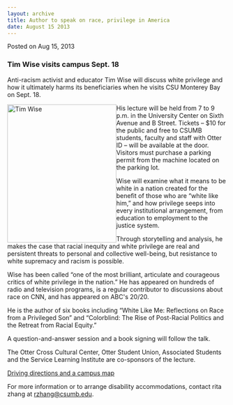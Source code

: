 ```yaml
---
layout: archive
title: Author to speak on race, privilege in America
date: August 15 2013
---
```





<span class="date">Posted on Aug 15, 2013    </span>
<h3>Tim Wise visits campus Sept. 18</h3>
<p>Anti-racism activist and educator Tim Wise will discuss white
privilege and how it ultimately harms its beneficiaries when he
visits CSU Monterey Bay on Sept. 18.</p>
<p><img alt="Tim Wise" src="http://news.csumb.edu/sites/default/files/65/attachments/news/images/wise_photo.jpg" style="float:left; width:250px; height:317px">His lecture will be
held from 7 to 9 p.m. in the University Center on Sixth Avenue and
B Street. Tickets &#x2013; $10 for the public and free to CSUMB students,
faculty and staff with Otter ID &#x2013; will be available at the door.
Visitors must purchase a parking permit from the machine located on
the parking lot.&#xA0;</img></p>
<p>Wise will examine what it means to be white in a nation created
for the benefit of those who are &#x201C;white like him,&#x201D; and how
privilege seeps into every institutional arrangement, from
education to employment to the justice system.</p>
<p>Through storytelling and analysis, he makes the case that racial
inequity and white privilege are real and persistent threats to
personal and collective well-being, but resistance to white
supremacy and racism is possible.</p>
<p>Wise has been called &#x201C;one of the most brilliant, articulate and
courageous critics of white privilege in the nation.&#x201D; He has
appeared on hundreds of radio and television programs, is a regular
contributor to discussions about race on CNN, and has appeared on
ABC&apos;s 20/20.</p>
<p>He is the author of six books including &#x201C;White Like Me:
Reflections on Race from a Privileged Son&#x201D; and &#x201C;Colorblind: The
Rise of Post-Racial Politics and the Retreat from Racial
Equity.&#x201D;</p>
<p>A question-and-answer session and a book signing will follow the
talk.</p>
<p>The Otter Cross Cultural Center, Otter Student Union, Associated
Students and the Service Learning Institute are co-sponsors of the
lecture.</p>
<p><a href="csumb.edu/maps.html" rel="nofollow">Driving directions
and a campus map</a></p>
<p>For more information or to arrange disability accommodations,
contact rita zhang at <a href="mailto:rzhang@csumb.edu">rzhang@csumb.edu</a>.</p>





